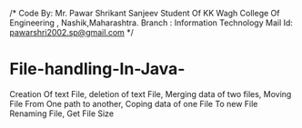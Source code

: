 /*
Code By: Mr. Pawar Shrikant Sanjeev
Student Of KK Wagh College Of Engineering , Nashik,Maharashtra.
Branch : Information Technology
Mail Id:  pawarshri2002.sp@gmail.com
*/

# File-handling-In-Java-
Creation Of text File, deletion of text File, Merging data of two files, Moving File From One path to another, Coping data of one File To new File Renaming File, Get File Size
